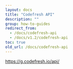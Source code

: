 ```yaml
---
layout: docs
title: "Codefresh API"
description: ""
group: how-to-guides
redirect_from:
  - /docs/codefresh-api
  - /docs/v1.2/codefresh-api
toc: true
old_url: /docs/codefresh-api
---
```

https://g.codefresh.io/api/
